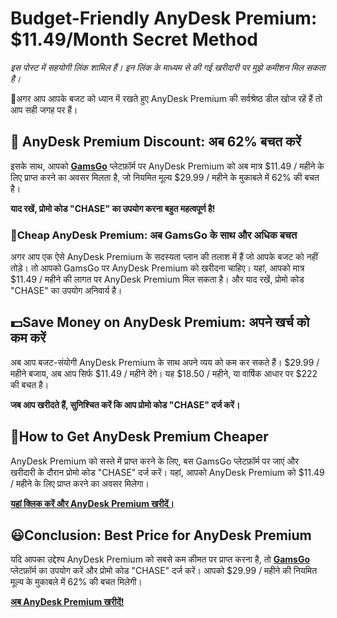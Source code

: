 # Budget-Friendly AnyDesk Premium: $11.49/Month Secret Method

*इस पोस्ट में सहयोगी लिंक शामिल हैं। इन लिंक के माध्यम से की गई खरीदारी पर मुझे कमीशन मिल सकता है।*

🎉अगर आप आपके बजट को ध्यान में रखते हुए AnyDesk Premium की सर्वश्रेष्ठ डील खोज रहें हैं तो आप सही जगह पर हैं।

## 💸 AnyDesk Premium Discount: अब 62% बचत करें

इसके साथ, आपको [**GamsGo**](https://www.gamsgo.com/partner/ykeX7B) प्लेटफ़ॉर्म पर AnyDesk Premium को अब मात्र $11.49 / महीने के लिए प्राप्त करने का अवसर मिलता है, जो नियमित मूल्य $29.99 / महीने के मुकाबले में 62% की बचत है। 

**याद रखें, प्रोमो कोड "CHASE" का उपयोग करना बहुत महत्वपूर्ण है!**

### 🎯Cheap AnyDesk Premium: अब GamsGo के साथ और अधिक बचत

अगर आप एक ऐसे AnyDesk Premium के सदस्यता प्लान की तलाश में हैं जो आपके बजट को नहीं तोड़े। तो आपको GamsGo पर AnyDesk Premium को खरीदना चाहिए। यहां, आपको मात्र $11.49 / महीने की लागत पर AnyDesk Premium मिल सकता है। और याद रखें, प्रोमो कोड "CHASE" का उपयोग अनिवार्य है।

## 💵Save Money on AnyDesk Premium: अपने खर्च को कम करें

अब आप बजट-संयोगी AnyDesk Premium के साथ अपने व्यय को कम कर सकते हैं। $29.99 / महीने बजाय, अब आप सिर्फ $11.49 / महीने देंगे। यह $18.50 / महीने, या वार्षिक आधार पर $222 की बचत है।

**जब आप खरीदते हैं, सुनिश्चित करें कि आप प्रोमो कोड "CHASE" दर्ज करें।**

## 🎁How to Get AnyDesk Premium Cheaper

AnyDesk Premium को सस्ते में प्राप्त करने के लिए, बस GamsGo प्लेटफ़ॉर्म पर जाएं और खरीदारी के दौरान प्रोमो कोड "CHASE" दर्ज करें। यहां, आपको AnyDesk Premium को $11.49 / महीने के लिए प्राप्त करने का अवसर मिलेगा।

[**यहां क्लिक करें और AnyDesk Premium खरीदें।**](https://www.gamsgo.com/partner/ykeX7B)

## 😃Conclusion: Best Price for AnyDesk Premium

यदि आपका उद्देश्य AnyDesk Premium को सबसे कम कीमत पर प्राप्त करना है, तो [**GamsGo**](https://www.gamsgo.com/partner/ykeX7B) प्लेटफ़ॉर्म का उपयोग करें और प्रोमो कोड "CHASE" दर्ज करें। आपको $29.99 / महीने की नियमित मूल्य के मुकाबले में 62% की बचत मिलेगी।

[**अब AnyDesk Premium खरीदें!**](https://www.gamsgo.com/partner/ykeX7B)